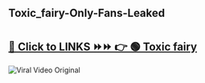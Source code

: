 
 ## Toxic_fairy-Only-Fans-Leaked

# <h2><a href="https://clipsfans.com/Toxic_fairy&ref=git">🔗 Click to LINKS ⏩⏩ 👉 🟢 Toxic fairy </a></h2>

<a href="https://clipsfans.com/Toxic_fairy&ref=git" rel="nofollow" data-target="animated-image.originalLink"><img src="https://i.ibb.co.com/xMMVF88/686577567.gif" alt="Viral Video Original" style="max-width: 100%; display: inline-block;" data-target="animated-image.originalImage"></a>
